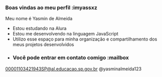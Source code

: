 ### Boas vindas ao meu perfil :imyassxz

Meu nome é Yasmin de Almeida
- Estou estudando na Alura
- Estou me desenvolvendo na linguagem JavaScript
- Utilizo esse espaço para minha organização e compartilhamento dos meus projetos desenvolvidos
- ### Você pode entrar em contato comigo :mailbox

00001103421943SP@al.educacao.sp.gov.br
@yasminalmeida123
